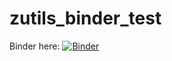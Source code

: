 # zutils_binder_test


Binder here: [![Binder](https://mybinder.org/badge_logo.svg)](https://mybinder.org/v2/gh/iosonobert/zutils_binder_test.git/master)
